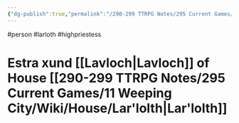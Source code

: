 ```yaml
---
{"dg-publish":true,"permalink":"/290-299 TTRPG Notes/295 Current Games/11 Weeping City/Wiki/Person/Estra/"}
---
```



#person #larloth #highpriestess 

# Estra xund [[Lavloch\|Lavloch]] of House [[290-299 TTRPG Notes/295 Current Games/11 Weeping City/Wiki/House/Lar'lolth\|Lar'lolth]]